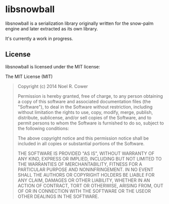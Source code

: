 # libsnowball

libsnowball is a serialization library originally written for the snow-palm engine and later extracted as its own library.

It's currently a work in progress.


## License

libsnowball is licensed under the MIT license:

The MIT License (MIT)

> Copyright (c) 2014 Noel R. Cower
>
> Permission is hereby granted, free of charge, to any person obtaining
> a copy of this software and associated documentation files (the "Software"),
> to deal in the Software without restriction, including without limitation
> the rights to use, copy, modify, merge, publish, distribute, sublicense,
> and/or sell copies of the Software, and to permit persons to whom
> the Software is furnished to do so, subject to the following conditions:
>
> The above copyright notice and this permission notice shall be included 
> in all copies or substantial portions of the Software.
>
> THE SOFTWARE IS PROVIDED "AS IS", WITHOUT WARRANTY OF ANY KIND, EXPRESS 
> OR IMPLIED, INCLUDING BUT NOT LIMITED TO THE WARRANTIES OF MERCHANTABILITY,
> FITNESS FOR A PARTICULAR PURPOSE AND NONINFRINGEMENT. IN NO EVENT SHALL
> THE AUTHORS OR COPYRIGHT HOLDERS BE LIABLE FOR ANY CLAIM, DAMAGES OR OTHER
> LIABILITY, WHETHER IN AN ACTION OF CONTRACT, TORT OR OTHERWISE, ARISING FROM,
> OUT OF OR IN CONNECTION WITH THE SOFTWARE OR THE USEOR OTHER DEALINGS
> IN THE SOFTWARE.
